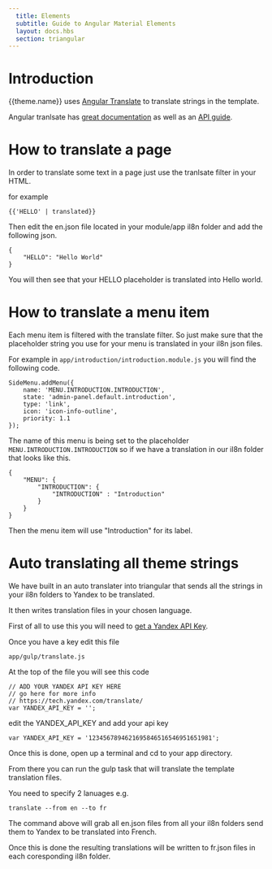 ```yaml
---
  title: Elements
  subtitle: Guide to Angular Material Elements
  layout: docs.hbs
  section: triangular
---
```


# Introduction

{{theme.name}} uses [Angular Translate](https://angular-translate.github.io/) to translate strings in the template.

Angular tranlsate has [great documentation](http://angular-translate.github.io/docs/#/guide) as well as an [API guide](http://angular-translate.github.io/docs/#/api).

# How to translate a page

In order to translate some text in a page just use the tranlsate filter in your HTML.

for example

<code>&#123;&#123;'HELLO' | translated}}</code>

Then edit the en.json file located in your module/app il8n folder and add the following json.

    {
        "HELLO": "Hello World"
    }

You will then see that your HELLO placeholder is translated into Hello world.

# How to translate a menu item

Each menu item is filtered with the translate filter.  So just make sure that the placeholder string you use for your menu is translated in your il8n json files.

For example in <code>app/introduction/introduction.module.js</code> you will find the following code.

    SideMenu.addMenu({
        name: 'MENU.INTRODUCTION.INTRODUCTION',
        state: 'admin-panel.default.introduction',
        type: 'link',
        icon: 'icon-info-outline',
        priority: 1.1
    });

The name of this menu is being set to the placeholder <code>MENU.INTRODUCTION.INTRODUCTION</code> so if we have a translation in our il8n folder that looks like this.

    {
        "MENU": {
            "INTRODUCTION": {
                "INTRODUCTION" : "Introduction"
            }
        }
    }

Then the menu item will use "Introduction" for its label.

# Auto translating all theme strings

We have built in an auto translater into triangular that sends all the strings in your il8n folders to Yandex to be translated.

It then writes translation files in your chosen language.

First of all to use this you will need to [get a Yandex API Key](https://tech.yandex.com/translate/).

Once you have a key edit this file

    app/gulp/translate.js

At the top of the file you will see this code


    // ADD YOUR YANDEX API KEY HERE
    // go here for more info
    // https://tech.yandex.com/translate/
    var YANDEX_API_KEY = '';

edit the YANDEX_API_KEY and add your api key

    var YANDEX_API_KEY = '1234567894621695846516546951651981';

Once this is done, open up a terminal and cd to your app directory.

From there you can run the gulp task that will translate the template translation files.

You need to specify 2 lanuages e.g.

    translate --from en --to fr

The command above will grab all en.json files from all your il8n folders send them to Yandex to be translated into French.

Once this is done the resulting translations will be written to fr.json files in each coresponding il8n folder.
